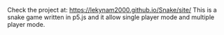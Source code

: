 Check the project at: https://lekynam2000.github.io/Snake/site/
This is a snake game written in p5.js and it allow single player mode and multiple player mode.
